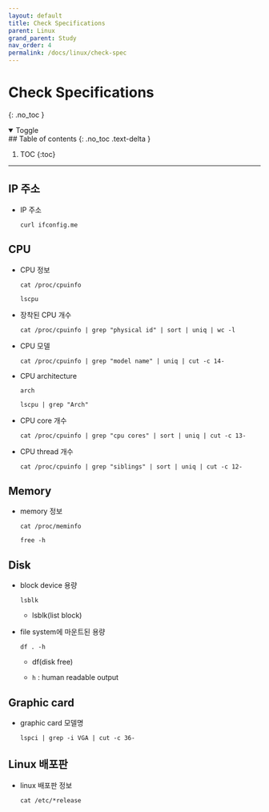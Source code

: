 ```yaml
---
layout: default
title: Check Specifications
parent: Linux
grand_parent: Study
nav_order: 4
permalink: /docs/linux/check-spec
---
```


# Check Specifications
{: .no_toc }

<details open markdown="block">
  <summary>
    Toggle
  </summary>
## Table of contents
{: .no_toc .text-delta }

1. TOC
{:toc}
</details>

---

## IP 주소

- IP 주소

	```shell
	curl ifconfig.me
	```

## CPU

- CPU 정보

	```shell
	cat /proc/cpuinfo
	```

	```shell
	lscpu
	```

- 장착된 CPU 개수

	```shell
	cat /proc/cpuinfo | grep "physical id" | sort | uniq | wc -l
	```

- CPU 모델

	```shell
	cat /proc/cpuinfo | grep "model name" | uniq | cut -c 14-
	```
- CPU architecture

	```shell
	arch
	```

	```shell
	lscpu | grep "Arch"
	```

- CPU core 개수

	```shell
	cat /proc/cpuinfo | grep "cpu cores" | sort | uniq | cut -c 13-
	```

- CPU thread 개수

	```shell
	cat /proc/cpuinfo | grep "siblings" | sort | uniq | cut -c 12-
	```

## Memory

- memory 정보

	```shell
	cat /proc/meminfo
	```

	```shell
	free -h
	```

## Disk

- block device 용량

	```shell
	lsblk
	```

	- lsblk(list block)

- file system에 마운트된 용량

	```shell
	df . -h
	```

	- df(disk free)

	- `h` : human readable output

## Graphic card

- graphic card 모델명

	```shell
	lspci | grep -i VGA | cut -c 36-
	```

## Linux 배포판

- linux 배포판 정보

	```shell
	cat /etc/*release
	```
